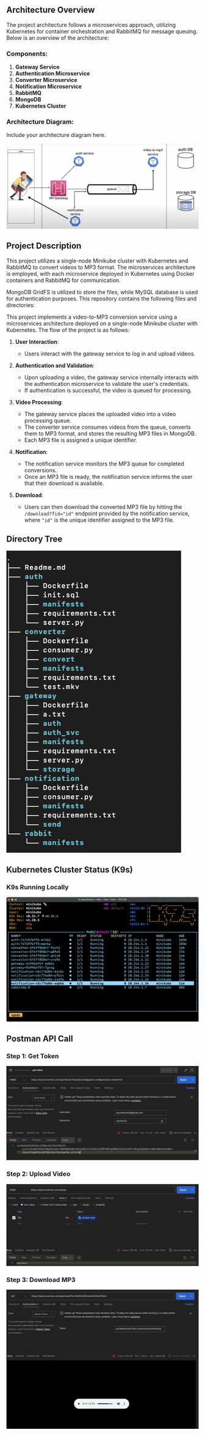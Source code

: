 ## Architecture Overview

The project architecture follows a microservices approach, utilizing Kubernetes for container orchestration and RabbitMQ for message queuing. Below is an overview of the architecture:

### Components:

1. **Gateway Service**
2. **Authentication Microservice**
3. **Converter Microservice**
4. **Notification Microservice**
5. **RabbitMQ**
6. **MongoDB**
7. **Kubernetes Cluster**

### Architecture Diagram:

Include your architecture diagram here.

![Architecture Diagram](./output/architecture_diagram.png)

## Project Description

This project utilizes a single-node Minikube cluster with Kubernetes and RabbitMQ to convert videos to MP3 format. The microservices architecture is employed, with each microservice deployed in Kubernetes using Docker containers and RabbitMQ for communication.

MongoDB GridFS is utilized to store the files, while MySQL database is used for authentication purposes.
This repository contains the following files and directories:


This project implements a video-to-MP3 conversion service using a microservices architecture deployed on a single-node Minikube cluster with Kubernetes. The flow of the project is as follows:

1. **User Interaction**: 
   - Users interact with the gateway service to log in and upload videos.

2. **Authentication and Validation**:
   - Upon uploading a video, the gateway service internally interacts with the authentication microservice to validate the user's credentials.
   - If authentication is successful, the video is queued for processing.

3. **Video Processing**:
   - The gateway service places the uploaded video into a video processing queue.
   - The converter service consumes videos from the queue, converts them to MP3 format, and stores the resulting MP3 files in MongoDB.
   - Each MP3 file is assigned a unique identifier.

4. **Notification**:
   - The notification service monitors the MP3 queue for completed conversions.
   - Once an MP3 file is ready, the notification service informs the user that their download is available.

5. **Download**:
   - Users can then download the converted MP3 file by hitting the `/download?fid="id"` endpoint provided by the notification service, where `"id"` is the unique identifier assigned to the MP3 file.

## Directory Tree

![Directory Tree](./output/directory.png)

## Kubernetes Cluster Status (K9s)
### K9s Running Locally

![K9s Screenshot](./output/k9s.png)



## Postman API Call
### Step 1: Get Token
![Step 1](./output/gettoken.png)

### Step 2: Upload Video
![Step 2](./output/uploadvideo.png)

### Step 3: Download MP3
![Step 3](./output/downloadmp3.png)